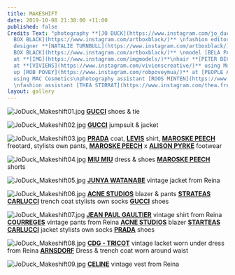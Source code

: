 ```yaml
---
title: MAKESHIFT
date: 2019-10-08 21:38:00 +11:00
published: false
Credits Text: "photography **[JO DUCK](https://www.instagram.com/jo_duck/)** at **[ART
  BOX BLACK](https://www.instagram.com/artboxblack/)** \nfashion editor **[ABBY BENNETT](https://www.instagram.com/bennet_abby/)**\nset
  designer **[NATALIE TURNBULL](https://www.instagram.com/artboxblack/)** at **[ART
  BOX BLACK](https://www.instagram.com/artboxblack/)** \nmodel [BELA PALACIO](https://www.instagram.com/bela.palacio/)**
  at **[IMG](https://www.instagram.com/imgmodels/)**\nhair **[PETER BECKETT](https://www.instagram.com/peterbecketthair/)**
  at **[VIVIENS](https://www.instagram.com/vivienscreative/)** using Morrocanoil\nmake
  up [ROB POVEY](https://www.instagram.com/robpoveymua/)** at [PEOPLE AGENCY](https://www.instagram.com/people.agency/)**
  using MAC Cosmetics\nphotography assistant [ROOS MINTEN](https://www.instagram.com/roosminten/)**
  \nfashion assistant [THEA STIRRAT](https://www.instagram.com/thea.freelancestylist/)**"
layout: gallery
---
```


![JoDuck_Makeshift01.jpg](/uploads/JoDuck_Makeshift01.jpg)
**[GUCCI](https://www.instagram.com/gucci/)** shoes &amp; tie

![JoDuck_Makeshift02.jpg](/uploads/JoDuck_Makeshift02.jpg)
**[GUCCI](https://www.instagram.com/gucci/)** jumpsuit &amp; jacket

![JoDuck_Makeshift03.jpg](/uploads/JoDuck_Makeshift03.jpg)
**[PRADA](https://www.instagram.com/prada/)** coat, **[LEVIS](https://www.instagram.com/levis_anz/)** shirt, **[MAROSKE PEECH](https://www.instagram.com/maroskepeech/)** freotard, stylists own pants,
**[MAROSKE PEECH](https://www.instagram.com/maroskepeech/)** x **[ALISON PYRKE](https://www.instagram.com/alisonpyrke/?hl=en)** footwear

![JoDuck_Makeshift04.jpg](/uploads/JoDuck_Makeshift04.jpg)
**[MIU MIU](https://www.instagram.com/miumiu/)** dress &amp; shoes
**[MAROSKE PEECH](https://www.instagram.com/maroskepeech/)** shorts

![JoDuck_Makeshift05.jpg](/uploads/JoDuck_Makeshift05.jpg)
**[JUNYA WATANABE](https://www.instagram.com/reinamelbourne/)** vintage jacket from Reina

![JoDuck_Makeshift06.jpg](/uploads/JoDuck_Makeshift06.jpg)
**[ACNE STUDIOS](https://www.instagram.com/acnestudios/)** blazer &amp; pants
**[STRATEAS CARLUCCI](https://www.instagram.com/strateascarlucci/)** trench coat
stylists own socks
**[GUCCI](https://www.instagram.com/gucci/)** shoes

![JoDuck_Makeshift07.jpg](/uploads/JoDuck_Makeshift07.jpg)
**[JEAN PAUL GAULTIER](https://www.instagram.com/reinamelbourne/)** vintage shirt from Reina
**[COURREGES](https://www.instagram.com/reinamelbourne/)** vintage pants from Reina
**[ACNE STUDIOS](https://www.instagram.com/acnestudios/)** blazer
**[STARTEAS CARLUCCI](https://www.instagram.com/strateascarlucci/)** jacket
stylists own socks
**[PRADA](https://www.instagram.com/prada/)** shoes

![JoDuck_Makeshift08.jpg](/uploads/JoDuck_Makeshift08.jpg)
**[CDG - TRICOT](https://www.instagram.com/reinamelbourne/)** vintage lacket worn under dress from Reina
**[ARNSDORF](https://www.instagram.com/arnsdorf/)** Dress &amp; trench coat worn around waist

![JoDuck_Makeshift09.jpg](/uploads/JoDuck_Makeshift09.jpg)
**[CELINE](https://www.instagram.com/reinamelbourne/)** vintage vest from Reina